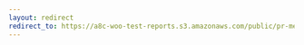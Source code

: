```yaml
---
layout: redirect
redirect_to: https://a8c-woo-test-reports.s3.amazonaws.com/public/pr-merge/44573/e2e/index.html
---
```

